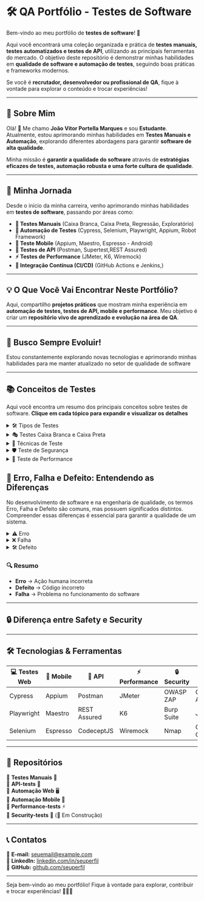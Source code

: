 # 🛠 QA Portfólio - Testes de Software

Bem-vindo ao meu portfólio de **testes de software**! 🚀  

Aqui você encontrará uma coleção organizada e prática de **testes manuais, testes automatizados e testes de API**, utilizando as principais ferramentas do mercado. O objetivo deste repositório é demonstrar minhas habilidades em **qualidade de software e automação de testes**, seguindo boas práticas e frameworks modernos.  

Se você é **recrutador, desenvolvedor ou profissional de QA**, fique à vontade para explorar o conteúdo e trocar experiências!  

---

## 📌 Sobre Mim   

Olá! 👋 Me chamo **João Vitor Portella Marques** e sou **Estudante**. Atualmente, estou aprimorando minhas habilidades em **Testes Manuais e Automação**, explorando diferentes abordagens para garantir **software de alta qualidade**.

Minha missão é **garantir a qualidade do software** através de **estratégias eficazes de testes, automação robusta e uma forte cultura de qualidade**. 

---

## 🚀 Minha Jornada  

Desde o início da minha carreira, venho aprimorando minhas habilidades em **testes de software**, passando por áreas como:  

- **📝 Testes Manuais** (Caixa Branca, Caixa Preta, Regressão, Exploratório)  
- **🤖 Automação de Testes** (Cypress, Selenium, Playwright, Appium, Robot Framework)  
- **📱 Teste Mobile** (Appium, Maestro, Espresso - Android)  
- **🔗 Testes de API** (Postman, Supertest,REST Assured)  
- **⚡ Testes de Performance** (JMeter, K6, Wiremock)  
- **🔄 Integração Contínua (CI/CD)** (GitHub Actions e Jenkins,)  

---

## 💡 O Que Você Vai Encontrar Neste Portfólio?  

Aqui, compartilho **projetos práticos** que mostram minha experiência em **automação de testes, testes de API, mobile e performance**. Meu objetivo é criar um **repositório vivo de aprendizado e evolução na área de QA**.  

---

## 🎯 Busco Sempre Evoluir!  

Estou constantemente explorando novas tecnologias e aprimorando minhas habilidades para me manter atualizado no setor de qualidade de software

---

## 📚 Conceitos de Testes

Aqui você encontra um resumo dos principais conceitos sobre testes de software. **Clique em cada tópico para expandir e visualizar os detalhes**

<details> <summary>🛠 Tipos de Testes </summary>.

Existem vários tipos de testes, cada um com uma finalidade específica:

**Teste Funcional**: Verifica se o sistema atende aos requisitos especificados.
**Teste Não Funcional**: Avalia aspectos como desempenho, segurança e usabilidade.
**Teste Manual**: Realizado sem automação, seguindo roteiros de testes.
**Teste Automatizado**: Utiliza scripts e ferramentas para execução automática.
**Teste de Unidade**: verificam componentes individuais da aplicação de forma isolada, garantindo que cada parte funcione corretamente. 
**Teste de Integração**: Analisam a comunicação entre diferentes módulos do sistema, como backend e frontend, serviços, APIs e bancos de dados. 
**Teste de Regressão**: Testes realizados após a adição ou modificação de funcionalidades para garantir que alterações no código não afetem o funcionamento anterior. Esse tipo de teste é frequentemente automatizado.
**Teste de Aceitação**: É realizado pelo cliente para verificar se tudo está funcionando conforme esperado.
</details>

<details> <summary>🎭 Testes Caixa Branca e Caixa Preta</summary>
  
Teste Caixa Branca: O testador tem conhecimento do código-fonte e verifica a estrutura interna da aplicação.
Teste Caixa Preta: O testador não tem acesso ao código e avalia apenas as entradas e saídas do sistema.
Teste Caixa Cinza: Combina técnicas da caixa branca e preta, sendo útil para testes de segurança e integração.
  
</details> <details> <summary>📌 Técnicas de Teste</summary>
  
Métodos usados para projetar e executar testes:

Partição de Equivalência: Divide os dados de entrada em grupos para testar um representante de cada grupo.
Análise do Valor Limite: Testa os extremos dos intervalos de entrada, onde erros são mais comuns.
Tabela de Decisão: Usa tabelas para mapear combinações de entradas e saídas esperadas.
Transição de Estado: Avalia como o sistema reage a diferentes estados e transições.
Teste Exploratório: O testador usa experiência e criatividade para encontrar falhas sem seguir roteiros fixos.
</details>

<details> <summary>🛡 Teste de Segurança </summary>
  
O objetivo é garantir que o software seja resistente a ataques e falhas de segurança. Alguns tipos incluem:

Teste de Vulnerabilidade: Identifica falhas de segurança exploráveis.
Teste de Penetração (Pentest): Simula ataques para avaliar defesas.
Teste de Autenticação: Verifica controles de acesso e permissões.

</details> <details> <summary>🚀 Teste de Performance </summary>
  
Mede a velocidade, estabilidade e escalabilidade do sistema sob diferentes condições:

Teste de Carga: Avalia o desempenho sob um número crescente de usuários.
Teste de Estresse: Testa os limites do sistema sob alto volume de requisições.
Teste de Volume: Analisa o impacto de grandes volumes de dados.
</details>




## 📖 Erro, Falha e Defeito: Entendendo as Diferenças

No desenvolvimento de software e na engenharia de qualidade, os termos Erro, Falha e Defeito são comuns, mas possuem significados distintos. Compreender essas diferenças é essencial para garantir a qualidade de um sistema. 

<details> <summary>⚠️ Erro </summary>  
Um erro ocorre devido a uma **ação humana equivocada**, como um desenvolvedor que escreve um **código incorreto**, um testador que interpreta mal um requisito ou um usuário que insere dados errados.  
</details>

<details> <summary>❌ Falha </summary> 
A falha acontece quando o software não se **comporta como deveria**. Ela é o efeito visível de um erro, como um botão que não responde ou um relatório que exibe dados incorretos.
</details>

<details> <summary> 🛠 Defeito </summary>  
O defeito é a causa raiz da falha. Geralmente, trata-se de um problema no **código-fonte**, como uma lógica errada em um cálculo ou uma regra de negócio mal implementada.  
</details>

### 🔍 **Resumo**  
- **Erro** → Ação humana incorreta  
- **Defeito** → Código incorreto  
- **Falha** → Problema no funcionamento do software  

---

## 🔒 Diferença entre **Safety** e **Security**  

---

## 🛠 Tecnologias & Ferramentas  

| 💻 Testes Web | 🤖 Mobile | 🔗 API | ⚡ Performance | 🔒 Security | 🔄 CI/CD |  
|--------------|----------|--------|-------------|-------------|-----------|  
| Cypress | Appium | Postman | JMeter | OWASP ZAP | GitHub Actions |  
| Playwright | Maestro | REST Assured | K6 | Burp Suite | Jenkins |  
| Selenium | Espresso | CodeceptJS | Wiremock | Nmap | GitLab CI |  

---

## 📂 Repositórios  

📌 **Testes Manuais** 📝  
📌 **API-tests** 🔗  
📌 **Automação Web** 🖥  
📌 **Automação Mobile** 📱  
📌 **Performance-tests** ⚡  
📌 **Security-tests** 🔐 (🚧 Em Construção)  

---

## 📞 Contatos  

📧 **E-mail:** [seuemail@example.com](mailto:seuemail@example.com)  
💼 **LinkedIn:** [linkedin.com/in/seuperfil](https://linkedin.com/in/seuperfil)  
🐙 **GitHub:** [github.com/seuperfil](https://github.com/seuperfil)  

---

Seja bem-vindo ao meu portfólio! Fique à vontade para explorar, contribuir e trocar experiências! 🚀👨‍💻  
